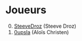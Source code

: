 # Joueurs

0. [SteeveDroz](https://www.github.com/SteeveDroz) (Steeve Droz)
0. [0upsla](https://www.github.com/0upsla) (Aloïs Christen)
